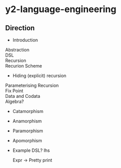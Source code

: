 # y2-language-engineering

## Direction
* Introduction

 Abstraction  
 DSL  
 Recursion  
 Recurion Scheme
 
* Hiding (explicit) recursion

 Parameterising Recursion  
 Fix Point  
 Data and Codata  
 Algebra?
 
* Catamorphism
 
* Anamorphism

* Paramorphism

* Apomorphism

* Example DSL? lhs

  Expr -> Pretty print
